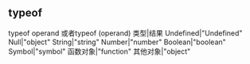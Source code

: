 ## typeof
typeof operand 或者typeof (operand)
类型|结果
Undefined|"Undefined"
Null|"object"
String|"string"
Number|"number"
Boolean|"boolean"
Symbol|"symbol"
函数对象|"function"
其他对象|"object"